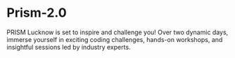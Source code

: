 # Prism-2.0

PRISM Lucknow is set to inspire and challenge you! Over two dynamic days, immerse yourself in exciting coding challenges, hands-on workshops, and insightful sessions led by industry experts.

